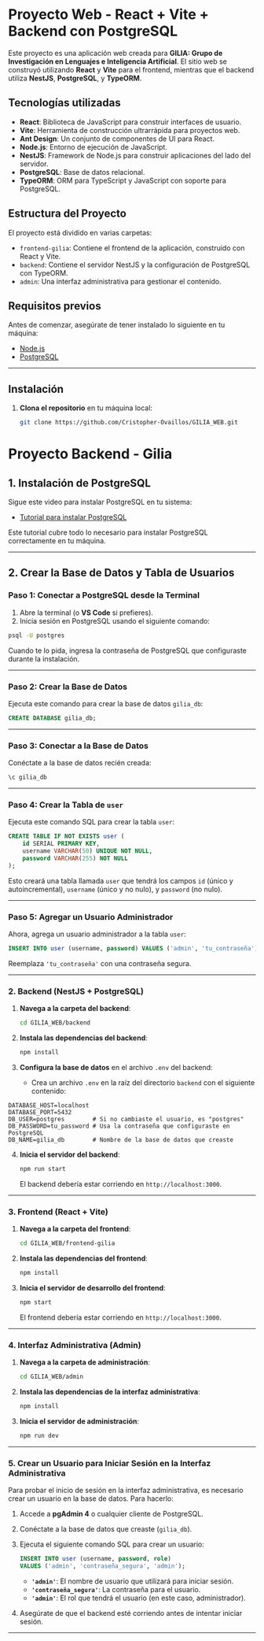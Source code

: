 ﻿# Proyecto Web - React + Vite + Backend con PostgreSQL

Este proyecto es una aplicación web creada para **GILIA: Grupo de Investigación en Lenguajes e Inteligencia Artificial**. El sitio web se construyó utilizando **React** y **Vite** para el frontend, mientras que el backend utiliza **NestJS**, **PostgreSQL**, y **TypeORM**.

## Tecnologías utilizadas

- **React**: Biblioteca de JavaScript para construir interfaces de usuario.
- **Vite**: Herramienta de construcción ultrarrápida para proyectos web.
- **Ant Design**: Un conjunto de componentes de UI para React.
- **Node.js**: Entorno de ejecución de JavaScript.
- **NestJS**: Framework de Node.js para construir aplicaciones del lado del servidor.
- **PostgreSQL**: Base de datos relacional.
- **TypeORM**: ORM para TypeScript y JavaScript con soporte para PostgreSQL.

## Estructura del Proyecto

El proyecto está dividido en varias carpetas:

- `frontend-gilia`: Contiene el frontend de la aplicación, construido con React y Vite.
- `backend`: Contiene el servidor NestJS y la configuración de PostgreSQL con TypeORM.
- `admin`: Una interfaz administrativa para gestionar el contenido.

## Requisitos previos

Antes de comenzar, asegúrate de tener instalado lo siguiente en tu máquina:

- [Node.js](https://nodejs.org/en/download/)
- [PostgreSQL](https://www.postgresql.org/download/)

---

## Instalación
1. **Clona el repositorio** en tu máquina local:

   ```bash
   git clone https://github.com/Cristopher-Ovaillos/GILIA_WEB.git
   ```

# Proyecto Backend - Gilia

## 1. **Instalación de PostgreSQL**

Sigue este video para instalar PostgreSQL en tu sistema:

- [Tutorial para instalar PostgreSQL](https://youtu.be/4_MMY2yiOWY)

Este tutorial cubre todo lo necesario para instalar PostgreSQL correctamente en tu máquina.

---

## 2. **Crear la Base de Datos y Tabla de Usuarios**

### Paso 1: Conectar a PostgreSQL desde la Terminal

1. Abre la terminal (o **VS Code** si prefieres).
2. Inicia sesión en PostgreSQL usando el siguiente comando:

```bash
psql -U postgres
```

Cuando te lo pida, ingresa la contraseña de PostgreSQL que configuraste durante la instalación.

---

### Paso 2: Crear la Base de Datos

Ejecuta este comando para crear la base de datos `gilia_db`:

```sql
CREATE DATABASE gilia_db;
```

---

### Paso 3: Conectar a la Base de Datos

Conéctate a la base de datos recién creada:

```bash
\c gilia_db
```

---

### Paso 4: Crear la Tabla de `user`

Ejecuta este comando SQL para crear la tabla `user`:

```sql
CREATE TABLE IF NOT EXISTS user (
    id SERIAL PRIMARY KEY,
    username VARCHAR(50) UNIQUE NOT NULL,
    password VARCHAR(255) NOT NULL
);
```

Esto creará una tabla llamada `user` que tendrá los campos `id` (único y autoincremental), `username` (único y no nulo), y `password` (no nulo).

---

### Paso 5: Agregar un Usuario Administrador

Ahora, agrega un usuario administrador a la tabla `user`:

```sql
INSERT INTO user (username, password) VALUES ('admin', 'tu_contraseña');
```

Reemplaza `'tu_contraseña'` con una contraseña segura.

---

### 2. Backend (NestJS + PostgreSQL)


1. **Navega a la carpeta del backend**:

   ```bash
   cd GILIA_WEB/backend
   ```

2. **Instala las dependencias del backend**:

   ```bash
   npm install
   ```

3. **Configura la base de datos** en el archivo `.env` del backend:

   - Crea un archivo `.env` en la raíz del directorio `backend` con el siguiente contenido:

```
DATABASE_HOST=localhost
DATABASE_PORT=5432
DB_USER=postgres        # Si no cambiaste el usuario, es "postgres"
DB_PASSWORD=tu_password # Usa la contraseña que configuraste en PostgreSQL
DB_NAME=gilia_db        # Nombre de la base de datos que creaste
```

4. **Inicia el servidor del backend**:

   ```bash
   npm run start
   ```

   El backend debería estar corriendo en `http://localhost:3000`.

---

### 3. Frontend (React + Vite)

1. **Navega a la carpeta del frontend**:

   ```bash
   cd GILIA_WEB/frontend-gilia
   ```

2. **Instala las dependencias del frontend**:

   ```bash
   npm install
   ```

3. **Inicia el servidor de desarrollo del frontend**:

   ```bash
   npm start
   ```

   El frontend debería estar corriendo en `http://localhost:3000`.

---

### 4. Interfaz Administrativa (Admin)

1. **Navega a la carpeta de administración**:

   ```bash
   cd GILIA_WEB/admin
   ```

2. **Instala las dependencias de la interfaz administrativa**:

   ```bash
   npm install
   ```

3. **Inicia el servidor de administración**:

   ```bash
   npm run dev
   ```



---

### 5. Crear un Usuario para Iniciar Sesión en la Interfaz Administrativa

Para probar el inicio de sesión en la interfaz administrativa, es necesario crear un usuario en la base de datos. Para hacerlo:

1. Accede a **pgAdmin 4** o cualquier cliente de PostgreSQL.
2. Conéctate a la base de datos que creaste (`gilia_db`).
3. Ejecuta el siguiente comando SQL para crear un usuario:

   ```sql
   INSERT INTO user (username, password, role)
   VALUES ('admin', 'contraseña_segura', 'admin');
   ```

   - **`'admin'`**: El nombre de usuario que utilizará para iniciar sesión.
   - **`'contraseña_segura'`**: La contraseña para el usuario.
   - **`'admin'`**: El rol que tendrá el usuario (en este caso, administrador).

4. Asegúrate de que el backend esté corriendo antes de intentar iniciar sesión.

---
















